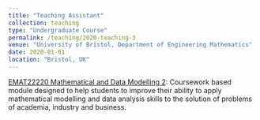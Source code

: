 ```yaml
---
title: "Teaching Assistant"
collection: teaching
type: "Undergraduate Course"
permalink: /teaching/2020-teaching-3
venue: "University of Bristol, Department of Engineering Mathematics"
date: 2020-01-01
location: "Bristol, UK"
---
```


[EMAT22220 Mathematical and Data Modelling 2](https://www.bris.ac.uk/unit-programme-catalogue/UnitDetails.jsa?ayrCode=21/22&unitCode=EMAT22220): Coursework based module designed to help students to improve their ability to apply mathematical modelling and data analysis skills to the solution of problems of academia, industry and business. 
